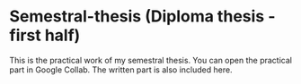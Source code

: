 # Semestral-thesis (Diploma thesis - first half)
This is the practical work of my semestral thesis. 
You can open the practical part in Google Collab.
The written part is also included here.
